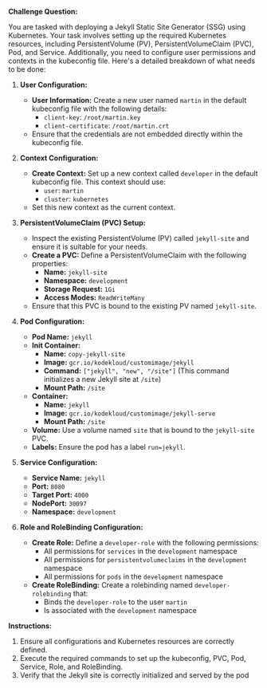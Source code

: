 **Challenge Question:**

You are tasked with deploying a Jekyll Static Site Generator (SSG) using Kubernetes. Your task involves setting up the required Kubernetes resources, including PersistentVolume (PV), PersistentVolumeClaim (PVC), Pod, and Service. Additionally, you need to configure user permissions and contexts in the kubeconfig file. Here's a detailed breakdown of what needs to be done:

1. **User Configuration:**
   - **User Information:** Create a new user named `martin` in the default kubeconfig file with the following details:
     - `client-key`: `/root/martin.key`
     - `client-certificate`: `/root/martin.crt`
   - Ensure that the credentials are not embedded directly within the kubeconfig file.

2. **Context Configuration:**
   - **Create Context:** Set up a new context called `developer` in the default kubeconfig file. This context should use:
     - `user`: `martin`
     - `cluster`: `kubernetes`
   - Set this new context as the current context.

3. **PersistentVolumeClaim (PVC) Setup:**
   - Inspect the existing PersistentVolume (PV) called `jekyll-site` and ensure it is suitable for your needs.
   - **Create a PVC:** Define a PersistentVolumeClaim with the following properties:
     - **Name:** `jekyll-site`
     - **Namespace:** `development`
     - **Storage Request:** `1Gi`
     - **Access Modes:** `ReadWriteMany`
   - Ensure that this PVC is bound to the existing PV named `jekyll-site`.

4. **Pod Configuration:**
   - **Pod Name:** `jekyll`
   - **Init Container:**
     - **Name:** `copy-jekyll-site`
     - **Image:** `gcr.io/kodekloud/customimage/jekyll`
     - **Command:** `["jekyll", "new", "/site"]` (This command initializes a new Jekyll site at `/site`)
     - **Mount Path:** `/site`
   - **Container:**
     - **Name:** `jekyll`
     - **Image:** `gcr.io/kodekloud/customimage/jekyll-serve`
     - **Mount Path:** `/site`
   - **Volume:** Use a volume named `site` that is bound to the `jekyll-site` PVC.
   - **Labels:** Ensure the pod has a label `run=jekyll`. 

5. **Service Configuration:**
   - **Service Name:** `jekyll`
   - **Port:** `8080`
   - **Target Port:** `4000`
   - **NodePort:** `30097`
   - **Namespace:** `development`

6. **Role and RoleBinding Configuration:**
   - **Create Role:** Define a `developer-role` with the following permissions:
     - All permissions for `services` in the `development` namespace
     - All permissions for `persistentvolumeclaims` in the `development` namespace
     - All permissions for `pods` in the `development` namespace
   - **Create RoleBinding:** Create a rolebinding named `developer-rolebinding` that:
     - Binds the `developer-role` to the user `martin`
     - Is associated with the `development` namespace

**Instructions:**

1. Ensure all configurations and Kubernetes resources are correctly defined.
2. Execute the required commands to set up the kubeconfig, PVC, Pod, Service, Role, and RoleBinding.
3. Verify that the Jekyll site is correctly initialized and served by the pod
